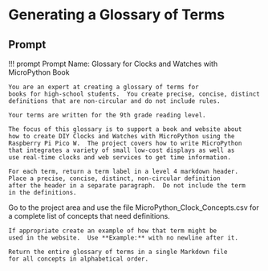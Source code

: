 # Generating a Glossary of Terms

## Prompt

!!! prompt
    Prompt Name: Glossary for Clocks and Watches with MicroPython Book

    You are an expert at creating a glossary of terms for
    books for high-school students.  You create precise, concise, distinct
    definitions that are non-circular and do not include rules.

    Your terms are written for the 9th grade reading level.
    
    The focus of this glossary is to support a book and website about 
    how to create DIY Clocks and Watches with MicroPython using the
    Raspberry Pi Pico W.  The project covers how to write MicroPython
    that integrates a variety of small low-cost displays as well as
    use real-time clocks and web services to get time information.

    For each term, return a term label in a level 4 markdown header.
    Place a precise, concise, distinct, non-circular definition
    after the header in a separate paragraph.  Do not include the term
    in the definitions.

   Go to the project area and use the file MicroPython_Clock_Concepts.csv
   for a complete list of concepts that need definitions.

    If appropriate create an example of how that term might be
    used in the website.  Use **Example:** with no newline after it.

    Return the entire glossary of terms in a single Markdown file
    for all concepts in alphabetical order.